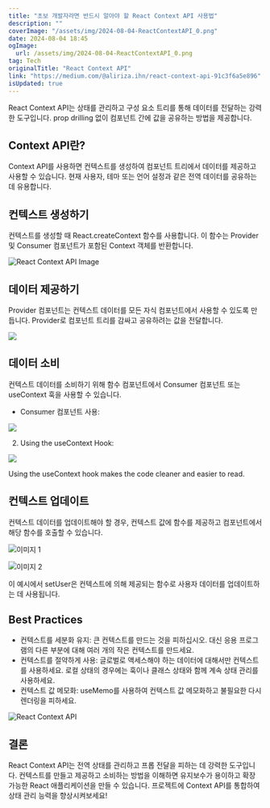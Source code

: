 ```yaml
---
title: "초보 개발자라면 반드시 알아야 할 React Context API 사용법"
description: ""
coverImage: "/assets/img/2024-08-04-ReactContextAPI_0.png"
date: 2024-08-04 18:45
ogImage: 
  url: /assets/img/2024-08-04-ReactContextAPI_0.png
tag: Tech
originalTitle: "React Context API"
link: "https://medium.com/@aliriza.ihn/react-context-api-91c3f6a5e896"
isUpdated: true
---
```






React Context API는 상태를 관리하고 구성 요소 트리를 통해 데이터를 전달하는 강력한 도구입니다. prop drilling 없이 컴포넌트 간에 값을 공유하는 방법을 제공합니다.

## Context API란?

Context API를 사용하면 컨텍스트를 생성하여 컴포넌트 트리에서 데이터를 제공하고 사용할 수 있습니다. 현재 사용자, 테마 또는 언어 설정과 같은 전역 데이터를 공유하는 데 유용합니다.

## 컨텍스트 생성하기

<div class="content-ad"></div>

컨텍스트를 생성할 때 React.createContext 함수를 사용합니다. 이 함수는 Provider 및 Consumer 컴포넌트가 포함된 Context 객체를 반환합니다.

![React Context API Image](/assets/img/2024-08-04-ReactContextAPI_0.png)

## 데이터 제공하기

Provider 컴포넌트는 컨텍스트 데이터를 모든 자식 컴포넌트에서 사용할 수 있도록 만듭니다. Provider로 컴포넌트 트리를 감싸고 공유하려는 값을 전달합니다.

<div class="content-ad"></div>


<img src="/assets/img/2024-08-04-ReactContextAPI_1.png" />

## 데이터 소비

컨텍스트 데이터를 소비하기 위해 함수 컴포넌트에서 Consumer 컴포넌트 또는 useContext 훅을 사용할 수 있습니다.

- Consumer 컴포넌트 사용:


<div class="content-ad"></div>


<img src="/assets/img/2024-08-04-ReactContextAPI_2.png" />

2. Using the useContext Hook:

<img src="/assets/img/2024-08-04-ReactContextAPI_3.png" />

Using the useContext hook makes the code cleaner and easier to read.


<div class="content-ad"></div>

## 컨텍스트 업데이트

컨텍스트 데이터를 업데이트해야 할 경우, 컨텍스트 값에 함수를 제공하고 컴포넌트에서 해당 함수를 호출할 수 있습니다.

![이미지 1](/assets/img/2024-08-04-ReactContextAPI_4.png)

![이미지 2](/assets/img/2024-08-04-ReactContextAPI_5.png)

<div class="content-ad"></div>

이 예시에서 setUser은 컨텍스트에 의해 제공되는 함수로 사용자 데이터를 업데이트하는 데 사용됩니다.

## Best Practices

- 컨텍스트를 세분화 유지: 큰 컨텍스트를 만드는 것을 피하십시오. 대신 응용 프로그램의 다른 부분에 대해 여러 개의 작은 컨텍스트를 만드세요.
- 컨텍스트를 절약하게 사용: 글로벌로 액세스해야 하는 데이터에 대해서만 컨텍스트를 사용하세요. 로컬 상태의 경우에는 훅이나 클래스 상태와 함께 계속 상태 관리를 사용하세요.
- 컨텍스트 값 메모화: useMemo를 사용하여 컨텍스트 값 메모화하고 불필요한 다시 렌더링을 피하세요.

![React Context API](/assets/img/2024-08-04-ReactContextAPI_6.png)

<div class="content-ad"></div>

## 결론

React Context API는 전역 상태를 관리하고 프롭 전달을 피하는 데 강력한 도구입니다. 컨텍스트를 만들고 제공하고 소비하는 방법을 이해하면 유지보수가 용이하고 확장 가능한 React 애플리케이션을 만들 수 있습니다. 프로젝트에 Context API를 통합하여 상태 관리 능력을 향상시켜보세요!
